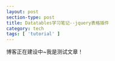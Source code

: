 ```yaml
---
layout: post
section-type: post
title: Datatables学习笔记--jquery表格插件
category: tech
tags: [ 'tutorial' ]
---
```


博客正在建设中~我是测试文章！